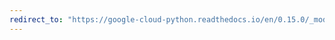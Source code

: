 ```yaml
---
redirect_to: "https://google-cloud-python.readthedocs.io/en/0.15.0/_modules/gcloud/resource_manager/client.html"
---
```

